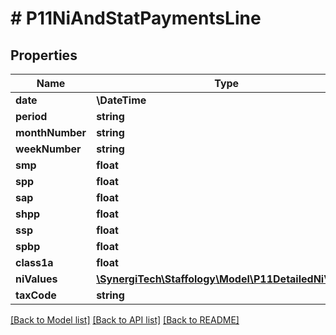 # # P11NiAndStatPaymentsLine

## Properties

Name | Type | Description | Notes
------------ | ------------- | ------------- | -------------
**date** | **\DateTime** | [readonly] | [optional]
**period** | **string** | [readonly] | [optional]
**monthNumber** | **string** | [readonly] | [optional]
**weekNumber** | **string** | [readonly] | [optional]
**smp** | **float** | [readonly] | [optional]
**spp** | **float** | [readonly] | [optional]
**sap** | **float** | [readonly] | [optional]
**shpp** | **float** | [readonly] | [optional]
**ssp** | **float** | [readonly] | [optional]
**spbp** | **float** | [readonly] | [optional]
**class1a** | **float** | [readonly] | [optional]
**niValues** | [**\SynergiTech\Staffology\Model\P11DetailedNiValues**](P11DetailedNiValues.md) |  | [optional]
**taxCode** | **string** | [readonly] | [optional]

[[Back to Model list]](../../README.md#models) [[Back to API list]](../../README.md#endpoints) [[Back to README]](../../README.md)
